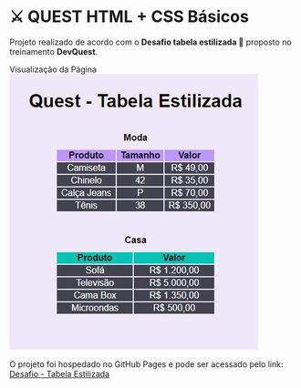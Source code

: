 # ⚔️ QUEST HTML + CSS Básicos

Projeto realizado de acordo com o **Desafio tabela estilizada 🔮** proposto no treinamento **DevQuest**.

Visualização da Página
![](assets/readme/preview.jpeg)

O projeto foi hospedado no GitHub Pages e pode ser acessado pelo link: [Desafio - Tabela Estilizada](https://leozizz.github.io/quest-html-css-basico)